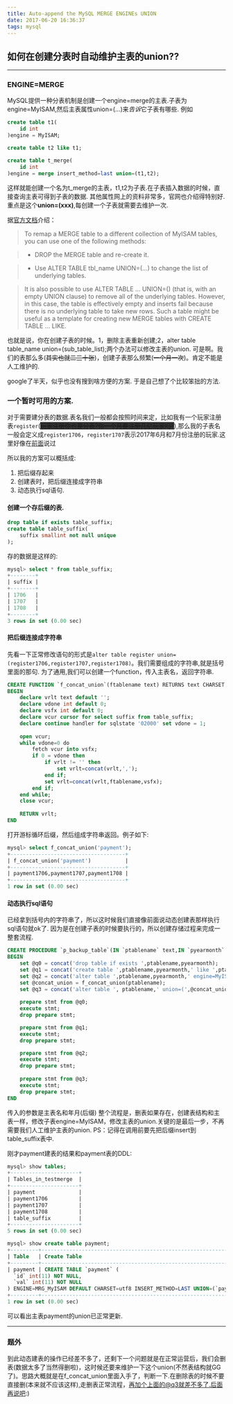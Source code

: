 ```yaml
---
title: Auto-append the MySQL MERGE ENGINEs UNION
date: 2017-06-20 16:36:37
tags: mysql
---
```



## 如何在创建分表时自动维护主表的union??

---
 
### ENGINE=MERGE
MySQL提供一种分表机制是创建一个engine=merge的主表.子表为engine=MyISAM,然后主表属性union=(...)来*告诉*它子表有哪些.
例如
```sql
create table t1(
    id int
)engine = MyISAM;

create table t2 like t1;

create table t_merge(
    id int
)engine = merge insert_method=last union=(t1,t2);
```
这样就能创建一个名为t_merge的主表，t1,t2为子表.在子表插入数据的时候，直接查询主表可得到子表的数据.
其他属性网上的资料非常多，官网也介绍得特别好.
重点是这个**union=(xxx)**,每创建一个子表就需要去维护一次.

<!-- more -->

据[官方文档](https://dev.mysql.com/doc/refman/5.7/en/merge-storage-engine.html)介绍：

> To remap a MERGE table to a different collection of MyISAM tables, you can use one of the following methods:

> - DROP the MERGE table and re-create it.

> - Use ALTER TABLE tbl_name UNION=(...) to change the list of underlying tables.

> It is also possible to use ALTER TABLE ... UNION=() (that is, with an empty UNION clause) to remove all of the underlying tables. However, in this case, the table is effectively empty and inserts fail because there is no underlying table to take new rows. Such a table might be useful as a template for creating new MERGE tables with CREATE TABLE ... LIKE.



也就是说，你在创建子表的时候。1，删除主表重新创建;2，alter table table_name union=(sub_table_list);两个办法可以修改主表的union.
可是啊。我们的表那么多(~~其实也就二三十张~~)，创建子表那么频繁(~~一个月一次~~)。肯定不能是人工维护的.

google了半天，似乎也没有搜到啥方便的方案.
于是自己想了个比较笨拙的方法.

### 一个暂时可用的方案.

对于需要建分表的数据.表名我们一般都会按照时间来定，比如我有一个玩家注册表`register`(<span style="background:#333333">~~玩家注册你也要分表?你一个月要注册几亿玩家吗?~~</span>),那么我的子表名一般会定义成`register1706`，`register1707`表示2017年6月和7月份注册的玩家.这里好像在[前面](/2017/06/19/mysql-dynamic-table#ctd)说过

所以我的方案可以概括成:
1. 把后缀存起来
2. 创建表时，把后缀连接成字符串
3. 动态执行sql语句.

#### 创建一个存后缀的表.

```sql
drop table if exists table_suffix;
create table table_suffix(
    suffix smallint not null unique
);
```
存的数据是这样的:
```sql
mysql> select * from table_suffix;
+--------+
| suffix |
+--------+
| 1706   |
| 1707   |
| 1708   |
+--------+
3 rows in set (0.00 sec)
```

#### 把后缀连接成字符串

先看一下正常修改语句的形式是`alter table register union=(register1706,register1707,register1708)`。我们需要组成的字符串,就是括号里面的那句.
为了通用,我们可以创建一个function，传入主表名，返回字符串.

```sql
CREATE FUNCTION `f_concat_union`(ftablename text) RETURNS text CHARSET utf8
BEGIN
    declare vrlt text default '';
    declare vdone int default 0;
    declare vsfx int default 0;
    declare vcur cursor for select suffix from table_suffix;
    declare continue handler for sqlstate '02000' set vdone = 1;
    
    open vcur;
    while vdone=0 do
        fetch vcur into vsfx;
        if 0 = vdone then
            if vrlt != '' then
                set vrlt=concat(vrlt,',');
            end if;
            set vrlt=concat(vrlt,ftablename,vsfx);
        end if;
    end while;
    close vcur;
    
    RETURN vrlt;
END
```
打开游标循环后缀，然后组成字符串返回。例子如下:

```sql
mysql> select f_concat_union('payment');
+-------------------------------------+
| f_concat_union('payment')           |
+-------------------------------------+
| payment1706,payment1707,payment1708 |
+-------------------------------------+
1 row in set (0.00 sec)
```

#### 动态执行sql语句

已经拿到括号内的字符串了，所以这时候我们直接像前面说动态创建表那样执行sql语句就ok了.
因为是在创建子表的时候要执行的，所以创建存储过程来完成一整套流程.

```sql
CREATE PROCEDURE `p_backup_table`(IN `ptablename` text,IN `pyearmonth` smallint)
BEGIN
    set @q0 = concat('drop table if exists ',ptablename,pyearmonth);
    set @q1 = concat('create table ',ptablename,pyearmonth,' like ',ptablename);
    set @q2 = concat('alter table ',ptablename,pyearmonth,' engine=MyISAM');
    set @concat_union = f_concat_union(ptablename);
    set @q3 = concat('alter table ', ptablename,' union=(',@concat_union,')');
    
    prepare stmt from @q0;
    execute stmt;
    drop prepare stmt;

    prepare stmt from @q1;
    execute stmt;
    drop prepare stmt;

    prepare stmt from @q2;
    execute stmt;
    drop prepare stmt;
    
    prepare stmt from @q3;
    execute stmt;
    drop prepare stmt;
END
```
传入的参数是主表名和年月(后缀)
整个流程是，删表如果存在，创建表结构和主表一样，修改子表engine=MyISAM，修改主表的union.关键的是最后一步，不再需要我们人工维护主表的union.
PS：记得在调用前要先把后缀insert到table_suffix表中.

刚才payment建表的结果和payment表的DDL:
```sql
mysql> show tables;
+----------------------+
| Tables_in_testmerge  |
+----------------------+
| payment              |
| payment1706          |
| payment1707          |
| payment1708          |
| table_suffix         |
+----------------------+
5 rows in set (0.00 sec)

mysql> show create table payment;
+---------+---------------------------------------------------------------------------------------------------+
| Table   | Create Table                                                                                      |
+---------+---------------------------------------------------------------------------------------------------+
| payment | CREATE TABLE `payment` (
  `id` int(11) NOT NULL,
  `val` int(11) NOT NULL
) ENGINE=MRG_MyISAM DEFAULT CHARSET=utf8 INSERT_METHOD=LAST UNION=(`payment1706`,`payment1707`,`payment1708`) |
+---------+---------------------------------------------------------------------------------------------------+
1 row in set (0.00 sec)
```

可以看出主表payment的union已正常更新.

---
### 题外
到此动态建表的操作已经差不多了，还剩下一个问题就是在正常运营后，我们会删表(数据太多了当然得删啦)，这时候还要来维护一下这个union(不然表结构就GG了)。思路大概就是在f_concat_union里面入手了，判断一下.在删除表的时候不要直接删(本来就不应该这样),走删表正常流程，再加个上面的@q3就差不多了.后面再说吧:)